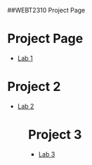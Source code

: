 ##WEBT2310 Project Page

<h1>Project Page</h1>

<ul>
<li><a href="Lab-1/WEBT-2310-Lab1/index.html" target="_blank">Lab 1</a></li>
</ul> 

<h1>Project 2</h1>

<ul>
<li><a href="Lab-2/WEBT-2310-Lab2/index.html" target="_blank">Lab 2</a></li>
<ul>

<h1>Project 3</h1>

<ul>
<li><a href="Lab-3/WEBT-2310-Lab3/index.html" target="_blank">Lab 3</a></li>
<ul>